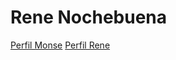 # Rene Nochebuena

[Perfil Monse](https://www.facebook.com/monse.apud)
[Perfil Rene](https://www.facebook.com/rene.nochebuenaguerrero)
